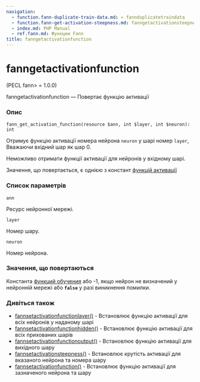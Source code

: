 ```yaml
---
navigation:
  - function.fann-duplicate-train-data.md: « fannduplicatetraindata
  - function.fann-get-activation-steepness.md: fanngetactivationsteepness »
  - index.md: PHP Manual
  - ref.fann.md: Функции Fann
title: fanngetactivationfunction
---
```

# fanngetactivationfunction

(PECL fann> = 1.0.0)

fanngetactivationfunction — Повертає функцію активації

### Опис

```methodsynopsis
fann_get_activation_function(resource $ann, int $layer, int $neuron): int
```

Отримує функцію активації номера нейрона `neuron` у шарі номер `layer`, Вважаючи вхідний шар як шар 0.

Неможливо отримати функції активації для нейронів у вхідному шарі.

Значення, що повертається, є однією з констант [функцій активації](fann.constants.md#constants.fann-activation-funcs)

### Список параметрів

`ann`

Ресурс нейронної мережі.

`layer`

Номер шару.

`neuron`

Номер нейрона.

### Значення, що повертаються

Константа [функций обучения](fann.constants.md#constants.fann-train) або -1, якщо нейрон не визначений у нейронній мережі або **`false`** у разі виникнення помилки.

### Дивіться також

-   [fannsetactivationfunctionlayer()](function.fann-set-activation-function-layer.md) - Встановлює функцію активації для всіх нейронів у наданому шарі
-   [fannsetactivationfunctionhidden()](function.fann-set-activation-function-hidden.md) - Встановлює функцію активації для всіх прихованих шарів
-   [fannsetactivationfunctionoutput()](function.fann-set-activation-function-output.md) - Встановлює функцію активації для вихідного шару
-   [fannsetactivationsteepness()](function.fann-set-activation-steepness.md) - Встановлює крутість активації для вказаного нейрона та номера шару
-   [fannsetactivationfunction()](function.fann-set-activation-function.md) - Встановлює функцію активації для зазначеного нейрона та шару
